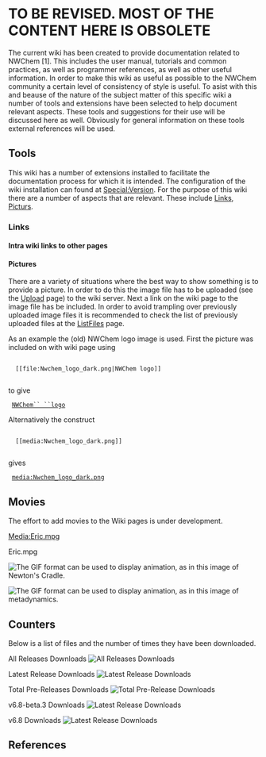 # **TO BE REVISED. MOST OF THE CONTENT HERE IS OBSOLETE**

The current wiki has
been created to provide documentation related to NWChem \[1\]. This
includes the user manual, tutorials and common practices, as well as
programmer references, as well as other useful information. In order to
make this wiki as useful as possible to the NWChem community a certain
level of consistency of style is useful. To asist with this and beause
of the nature of the subject matter of this specific wiki a number of
tools and extensions have been selected to help document relevant
aspects. These tools and suggestions for their use will be discussed
here as well. Obviously for general information on these tools external
references will be used.

## Tools

This wiki has a number of extensions installed to facilitate the
documentation process for which it is intended. The configuration of the
wiki installation can found at
[Special:Version](Special:Version). For the purpose of this
wiki there are a number of aspects that are relevant. These include
[Links](#links),
[Picturs](#pictures).

### Links


#### Intra wiki links to other pages




#### Pictures

There are a variety of situations where the best way to show something
is to provide a picture. In order to do this the image file has to be
uploaded (see the [Upload](Special:Upload) page) to the wiki
server. Next a link on the wiki page to the image file has be included.
In order to avoid trampling over previously uploaded image files it is
recommended to check the list of previously uploaded files at the
[ListFiles](Special:ListFiles) page.

As an example the (old) NWChem logo image is used. First the picture was
included on with wiki page using

` `  
`  [[file:Nwchem_logo_dark.png|NWChem logo]]`  
`  `

to give

` `[`NWChem`` ``logo`](file:Nwchem_logo_dark.png)

Alternatively the construct

` `  
`  [[media:Nwchem_logo_dark.png]]`  
`  `

gives

` `[`media:Nwchem_logo_dark.png`](media:Nwchem_logo_dark.png)

## Movies

The effort to add movies to the Wiki pages is under development.

[Media:Eric.mpg](Media:Eric.mpg)

<player>Eric.mpg</player>

![The GIF format can be used to display animation, as in this image of
Newton's Cradle.](Newtons_cradle_animation_book_2.gif)

![The GIF format can be used to display animation, as in this image of
metadynamics.](Meta-example.gif)

## Counters

Below is a list of files and the number of times they have been
downloaded. 

All Releases Downloads ![All Releases Downloads](https://img.shields.io/github/downloads/nwchemgit/nwchem/total.svg)

Latest Release Downloads ![Latest Release Downloads](https://img.shields.io/github/downloads/nwchemgit/nwchem/latest/total.svg)

Total Pre-Releases Downloads ![Total Pre-Release Downloads](https://img.shields.io/github/downloads-pre/nwchemgit/nwchem/total.svg)

v6.8-beta.3 Downloads ![Latest Release Downloads](https://img.shields.io/github/downloads/nwchemgit/nwchem/v6.8-beta.3/total.svg)

v6.8 Downloads ![Latest Release Downloads](https://img.shields.io/github/downloads/nwchemgit/nwchem/v6.8/total.svg)



## References


